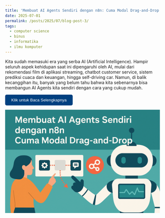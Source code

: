 ```yaml
---
title: 'Membuat AI Agents Sendiri dengan n8n: Cuma Modal Drag-and-Drop!'
date: 2025-07-01
permalink: /posts/2025/07/blog-post-3/
tags:
  - computer science
  - binus
  - informatika
  - ilmu komputer
---
```


Kita sudah memasuki era yang serba AI (Artificial Intelligence). Hampir seluruh aspek kehidupan saat ini dipengaruhi oleh AI, mulai dari rekomendasi film di aplikasi streaming, chatbot customer service, sistem prediksi cuaca dan keuangan, hingga self-driving car. Namun, di balik kecanggihan itu, banyak yang belum tahu bahwa kita sebenarnya bisa membangun AI Agents kita sendiri dengan cara yang cukup mudah.


<a href="https://socs.binus.ac.id/2025/07/01/membuat-ai-agents-sendiri-dengan-n8n-cuma-modal-drag-and-drop/" target="_blank">
  <button 
    style="padding: 10px 20px; background-color: #004080; color: white; border: none; border-radius: 5px; cursor: pointer; transition: background-color 0.3s;" 
    onmouseover="this.style.backgroundColor='#0059b3'" 
    onmouseout="this.style.backgroundColor='#004080'">
    Klik untuk Baca Selengkapnya
  </button>
</a>


![Alt Text](/images/blog-3.png "Membuat AI Agents Sendiri dengan n8n: Cuma Modal Drag-and-Drop!")



<!-- ## What is Artificial Intelligence?

Artificial Intelligence refers to the simulation of human intelligence in machines programmed to think and learn. It encompasses various subfields, such as:
- **Machine Learning (ML)**: Algorithms that enable systems to learn from data.
- **Natural Language Processing (NLP)**: The ability of machines to understand and generate human language.
- **Computer Vision (CV)**: Teaching machines to interpret and analyze visual data.

## Applications of AI

AI has numerous applications across industries:
1. **Healthcare**: Assisting in diagnosis, drug discovery, and personalized treatments.
2. **Finance**: Fraud detection, algorithmic trading, and risk assessment.
3. **Transportation**: Autonomous vehicles and traffic management systems.

## The Future of AI

As AI continues to evolve, it poses both opportunities and challenges. Ethical considerations, data privacy, and potential job displacement are critical issues that need to be addressed as we integrate AI into society.

Stay tuned for more insights into AI and its impact on our future. -->